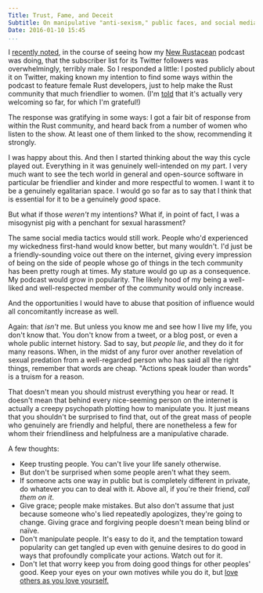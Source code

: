```yaml
---
Title: Trust, Fame, and Deceit
Subtitle: On manipulative "anti-sexism," public faces, and social media.
Date: 2016-01-10 15:45
...
```


I [recently noted], in the course of seeing how my [New Rustacean] podcast was
doing, that the subscriber list for its Twitter followers was overwhelmingly,
terribly male. So I responded a little: I posted publicly about it on Twitter,
making known my intention to find some ways within the podcast to feature female
Rust developers, just to help make the Rust community that much friendlier to
women. (I'm [told] that it's actually very welcoming so far, for which I'm
grateful!)

[recently noted]: /2016/women-in-rust.html
[New Rustacean]: http://www.newrustacean.com/
[told]: https://twitter.com/b0rk/status/686150249619013632

The response was gratifying in some ways: I got a fair bit of response from
within the Rust community, and heard back from a number of women who listen to
the show. At least one of them linked to the show, recommending it strongly.

I was happy about this. And then I started thinking about the way this cycle
played out. Everything in it was genuinely well-intended on my part. I very much
want to see the tech world in general and open-source software in particular be
friendlier and kinder and more respectful to women. I want it to be a genuinely
egalitarian space. I would go so far as to say that I think that is essential
for it to be a genuinely *good* space.

But what if those *weren't* my intentions? What if, in point of fact, I was a
misogynist pig with a penchant for sexual harassment?

The same social media tactics would still work. People who'd experienced my
wickedness first-hand would know better, but many wouldn't. I'd just be a
friendly-sounding voice out there on the internet, giving every impression of
being on the side of people whose go of things in the tech community has been
pretty rough at times. My stature would go up as a consequence. My podcast would
grow in popularity. The likely hood of my being a well-liked and well-respected
member of the community would only increase.

And the opportunities I would have to abuse that position of influence would all
concomitantly increase as well.

Again: that *isn't* me. But unless you know me and see how I live my life, you
don't know that. You don't know from a tweet, or a blog post, or even a whole
public internet history. Sad to say, but *people lie*, and they do it for many
reasons. When, in the midst of any furor over another revelation of sexual
predation from a well-regarded person who has said all the right things,
remember that words are cheap. "Actions speak louder than words" is a truism for
a reason.

That doesn't mean you should mistrust everything you hear or read. It doesn't
mean that behind every nice-seeming person on the internet is actually a creepy
psychopath plotting how to manipulate you. It just means that you shouldn't be
surprised to find that, out of the great mass of people who genuinely are
friendly and helpful, there are nonetheless a few for whom their friendliness
and helpfulness are a manipulative charade.

A few thoughts:

  - Keep trusting people. You can't live your life sanely otherwise.
  - But don't be surprised when some people aren't what they seem.
  - If someone acts one way in public but is completely different in private, do
    whatever you can to deal with it. Above all, if you're their friend, *call
    them on it*.
  - Give grace; people make mistakes. But also don't assume that just because
    someone who's lied repeatedly apologizes, they're going to change. Giving
    grace and forgiving people doesn't mean being blind or naïve.
  - Don't manipulate people. It's easy to do it, and the temptation toward
    popularity can get tangled up even with genuine desires to do good in ways
    that profoundly complicate your actions. Watch out for it.
  - Don't let that worry keep you from doing good things for other peoples'
    good. Keep your eyes on your own motives while you do it, but [love others
    as you love yourself.][love]

[love]: https://www.biblegateway.com/passage/?search=Matthew+22%3A34-40&version=NIV
